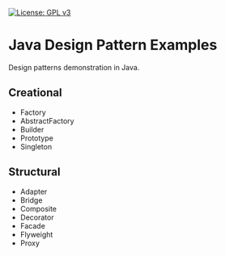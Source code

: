 [![License: GPL v3](https://img.shields.io/badge/License-GPLv3-blue.svg)](https://www.gnu.org/licenses/gpl-3.0)

# Java Design Pattern Examples

Design patterns demonstration in Java.

## Creational

 - Factory
 - AbstractFactory
 - Builder
 - Prototype
 - Singleton
 
## Structural
 
 - Adapter
 - Bridge
 - Composite
 - Decorator
 - Facade
 - Flyweight
 - Proxy